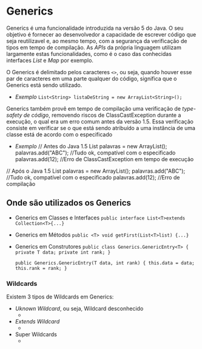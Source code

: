 # Generics

Generics é uma funcionalidade introduzida na versão 5 do Java. O seu objetivo é fornecer ao desenvolvedor a capacidade de escrever código que seja reutilizavel e, ao mesmo tempo, com a segurança da verificação de tipos em tempo de compilação. As *APIs* da própria linguagem utilizam largamente estas funcionalidades, como é o caso das conhecidas interfaces *List* e *Map* por exemplo.

O Generics é delimitado pelos caracteres ``<>``, ou seja, quando houver esse par de caracteres em uma parte qualquer do código, significa que o Generics está sendo utilizado.

- *Exemplo*
  ``List<String> listaDeString = new ArrayList<String>();``

Generics também provê em tempo de compilação uma verificação de *type-safety de código*, removendo riscos de ClassCastException durante a execução, o qual era um erro comum antes da versão 1.5.
Essa verificação consiste em verificar se o que está sendo atribuído a uma instância de uma classe está de acordo com o especificado

- *Exemplo*
  // Antes do Java 1.5
  List palavras = new ArrayList();
  palavras.add("ABC"); //Tudo ok, compatível com o especificado
  palavras.add(12); //Erro de ClassCastException em tempo de execução

// Após o Java 1.5
List<String> palavras = new ArrayList<String>();
palavras.add("ABC"); //Tudo ok, compatível com o especificado
palavras.add(12); //Erro de compilação

## Onde são utilizados os Generics

- Generics em Classes e Interfaces
    ``public interface List<T>extends Collection<T>{...}``

- Generics em Métodos
    ``public <T> void getFirst(List<T>list) {...}``

- Generics em Construtores
    ``public class Generics.GenericEntry<T> {
        private T data;
        private int rank;
    }``

    ``public Generics.GenericEntry(T data, int rank) {
        this.data = data;
        this.rank = rank;
    }``

### Wildcards

Existem 3 tipos de Wildcards em Generics:

- *Uknown Wildcard*, ou seja, Wildcard desconhecido
    - <?>
- *Extends Wildcard*
    - <? extends XXX>
- Super Wildcards
    - <? super XXX>
